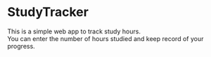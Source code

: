 # StudyTracker


This is a simple web app to track study hours.  
You can enter the number of hours studied and keep record of your progress.

